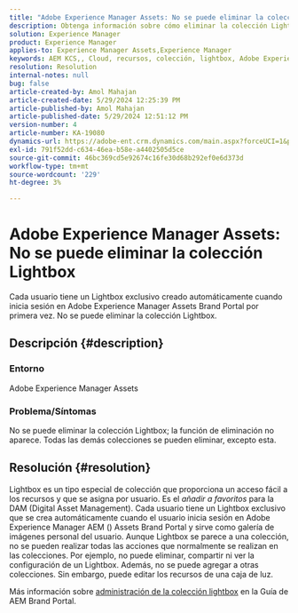 ```yaml
---
title: "Adobe Experience Manager Assets: No se puede eliminar la colección Lightbox"
description: Obtenga información sobre cómo eliminar la colección Lightbox en Adobe Experience Manager Assets. No se puede eliminar la colección Lightbox.
solution: Experience Manager
product: Experience Manager
applies-to: Experience Manager Assets,Experience Manager
keywords: AEM KCS,, Cloud, recursos, colección, lightbox, Adobe Experience Manager Assets, portal de marca
resolution: Resolution
internal-notes: null
bug: false
article-created-by: Amol Mahajan
article-created-date: 5/29/2024 12:25:39 PM
article-published-by: Amol Mahajan
article-published-date: 5/29/2024 12:51:12 PM
version-number: 4
article-number: KA-19080
dynamics-url: https://adobe-ent.crm.dynamics.com/main.aspx?forceUCI=1&pagetype=entityrecord&etn=knowledgearticle&id=80d64489-b61d-ef11-840a-002248092444
exl-id: 791f52dd-c634-46ea-b58e-a4402505d5ce
source-git-commit: 46bc369cd5e92674c16fe30d68b292ef0e6d373d
workflow-type: tm+mt
source-wordcount: '229'
ht-degree: 3%

---
```


# Adobe Experience Manager Assets: No se puede eliminar la colección Lightbox


Cada usuario tiene un Lightbox exclusivo creado automáticamente cuando inicia sesión en Adobe Experience Manager Assets Brand Portal por primera vez. No se puede eliminar la colección Lightbox.

## Descripción {#description}


### <b>Entorno</b>

Adobe Experience Manager Assets



### <b>Problema/Síntomas</b>

No se puede eliminar la colección Lightbox; la función de eliminación no aparece. Todas las demás colecciones se pueden eliminar, excepto esta.


## Resolución {#resolution}


Lightbox es un tipo especial de colección que proporciona un acceso fácil a los recursos y que se asigna por usuario. Es el *añadir a favoritos* para la DAM (Digital Asset Management). Cada usuario tiene un Lightbox exclusivo que se crea automáticamente cuando el usuario inicia sesión en Adobe Experience Manager AEM () Assets Brand Portal y sirve como galería de imágenes personal del usuario. Aunque Lightbox se parece a una colección, no se pueden realizar todas las acciones que normalmente se realizan en las colecciones. Por ejemplo, no puede eliminar, compartir ni ver la configuración de un Lightbox. Además, no se puede agregar a otras colecciones. Sin embargo, puede editar los recursos de una caja de luz.

Más información sobre [administración de la colección lightbox](https://experienceleague.adobe.com/en/docs/experience-manager-brand-portal/using/download/brand-portal-light-box) en la Guía de AEM Brand Portal.
